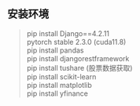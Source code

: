 ## 安装环境

> pip install Django==4.2.11  
> pytorch stable 2.3.0 (cuda11.8)  
> pip install pandas  
> pip install djangorestframework  
> pip install tushare (股票数据获取)  
> pip install scikit-learn  
> pip install matplotlib  
> pip install yfinance
